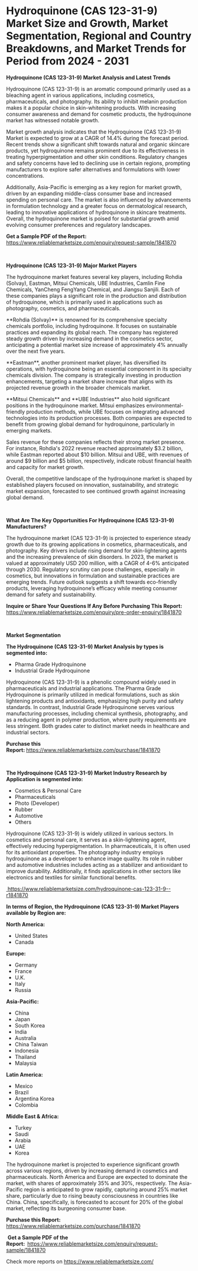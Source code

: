 <p><h1>Hydroquinone (CAS 123-31-9) Market Size and Growth, Market Segmentation, Regional and Country Breakdowns, and Market Trends for Period from 2024 -  2031</h1></p><p><strong>Hydroquinone (CAS 123-31-9) Market Analysis and Latest Trends</strong></p>
<p><p>Hydroquinone (CAS 123-31-9) is an aromatic compound primarily used as a bleaching agent in various applications, including cosmetics, pharmaceuticals, and photography. Its ability to inhibit melanin production makes it a popular choice in skin-whitening products. With increasing consumer awareness and demand for cosmetic products, the hydroquinone market has witnessed notable growth.</p><p>Market growth analysis indicates that the Hydroquinone (CAS 123-31-9) Market is expected to grow at a CAGR of 14.4% during the forecast period. Recent trends show a significant shift towards natural and organic skincare products, yet hydroquinone remains prominent due to its effectiveness in treating hyperpigmentation and other skin conditions. Regulatory changes and safety concerns have led to declining use in certain regions, prompting manufacturers to explore safer alternatives and formulations with lower concentrations.</p><p>Additionally, Asia-Pacific is emerging as a key region for market growth, driven by an expanding middle-class consumer base and increased spending on personal care. The market is also influenced by advancements in formulation technology and a greater focus on dermatological research, leading to innovative applications of hydroquinone in skincare treatments. Overall, the hydroquinone market is poised for substantial growth amid evolving consumer preferences and regulatory landscapes.</p></p>
<p><strong>Get a Sample PDF of the Report:&nbsp;</strong> <a href="https://www.reliablemarketsize.com/enquiry/request-sample/1841870?utm_campaign=1952&utm_medium=2&utm_source=Github&utm_content=ia&utm_term=31122024&utm_id=hydroquinone-cas-123-31-9">https://www.reliablemarketsize.com/enquiry/request-sample/1841870</a></p>
<p>&nbsp;</p>
<p><strong>Hydroquinone (CAS 123-31-9) Major Market Players</strong></p>
<p><p>The hydroquinone market features several key players, including Rohdia (Solvay), Eastman, Mitsui Chemicals, UBE Industries, Camlin Fine Chemicals, YanCheng FengYang Chemical, and Jiangsu Sanjili. Each of these companies plays a significant role in the production and distribution of hydroquinone, which is primarily used in applications such as photography, cosmetics, and pharmaceuticals.</p><p>**Rohdia (Solvay)** is renowned for its comprehensive specialty chemicals portfolio, including hydroquinone. It focuses on sustainable practices and expanding its global reach. The company has registered steady growth driven by increasing demand in the cosmetics sector, anticipating a potential market size increase of approximately 4% annually over the next five years.</p><p>**Eastman**, another prominent market player, has diversified its operations, with hydroquinone being an essential component in its specialty chemicals division. The company is strategically investing in production enhancements, targeting a market share increase that aligns with its projected revenue growth in the broader chemicals market.</p><p>**Mitsui Chemicals** and **UBE Industries** also hold significant positions in the hydroquinone market. Mitsui emphasizes environmental-friendly production methods, while UBE focuses on integrating advanced technologies into its production processes. Both companies are expected to benefit from growing global demand for hydroquinone, particularly in emerging markets.</p><p>Sales revenue for these companies reflects their strong market presence. For instance, Rohdia's 2022 revenue reached approximately $3.2 billion, while Eastman reported about $10 billion. Mitsui and UBE, with revenues of around $9 billion and $5 billion, respectively, indicate robust financial health and capacity for market growth.</p><p>Overall, the competitive landscape of the hydroquinone market is shaped by established players focused on innovation, sustainability, and strategic market expansion, forecasted to see continued growth against increasing global demand.</p></p>
<p>&nbsp;</p>
<p><strong>What Are The Key Opportunities For Hydroquinone (CAS 123-31-9) Manufacturers?</strong></p>
<p><p>The hydroquinone market (CAS 123-31-9) is projected to experience steady growth due to its growing applications in cosmetics, pharmaceuticals, and photography. Key drivers include rising demand for skin-lightening agents and the increasing prevalence of skin disorders. In 2023, the market is valued at approximately USD 200 million, with a CAGR of 4-6% anticipated through 2030. Regulatory scrutiny can pose challenges, especially in cosmetics, but innovations in formulation and sustainable practices are emerging trends. Future outlook suggests a shift towards eco-friendly products, leveraging hydroquinone’s efficacy while meeting consumer demand for safety and sustainability.</p></p>
<p><strong>Inquire or Share Your Questions If Any Before Purchasing This Report:</strong> <a href="https://www.reliablemarketsize.com/enquiry/pre-order-enquiry/1841870?utm_campaign=1952&utm_medium=2&utm_source=Github&utm_content=ia&utm_term=31122024&utm_id=hydroquinone-cas-123-31-9">https://www.reliablemarketsize.com/enquiry/pre-order-enquiry/1841870</a></p>
<p>&nbsp;</p>
<p><strong>Market Segmentation</strong></p>
<p><strong>The Hydroquinone (CAS 123-31-9) Market Analysis by types is segmented into:</strong></p>
<p><ul><li>Pharma Grade Hydroquinone</li><li>Industrial Grade Hydroquinone</li></ul></p>
<p><p>Hydroquinone (CAS 123-31-9) is a phenolic compound widely used in pharmaceuticals and industrial applications. The Pharma Grade Hydroquinone is primarily utilized in medical formulations, such as skin lightening products and antioxidants, emphasizing high purity and safety standards. In contrast, Industrial Grade Hydroquinone serves various manufacturing processes, including chemical synthesis, photography, and as a reducing agent in polymer production, where purity requirements are less stringent. Both grades cater to distinct market needs in healthcare and industrial sectors.</p></p>
<p><strong>Purchase this Report:&nbsp;</strong><a href="https://www.reliablemarketsize.com/purchase/1841870?utm_campaign=1952&utm_medium=2&utm_source=Github&utm_content=ia&utm_term=31122024&utm_id=hydroquinone-cas-123-31-9">https://www.reliablemarketsize.com/purchase/1841870</a></p>
<p>&nbsp;</p>
<p><strong>The Hydroquinone (CAS 123-31-9) Market Industry Research by Application is segmented into:</strong></p>
<p><ul><li>Cosmetics & Personal Care</li><li>Pharmaceuticals</li><li>Photo (Developer)</li><li>Rubber</li><li>Automotive</li><li>Others</li></ul></p>
<p><p>Hydroquinone (CAS 123-31-9) is widely utilized in various sectors. In cosmetics and personal care, it serves as a skin-lightening agent, effectively reducing hyperpigmentation. In pharmaceuticals, it is often used for its antioxidant properties. The photography industry employs hydroquinone as a developer to enhance image quality. Its role in rubber and automotive industries includes acting as a stabilizer and antioxidant to improve durability. Additionally, it finds applications in other sectors like electronics and textiles for similar functional benefits.</p></p>
<p><a href="https://www.reliablemarketsize.com/hydroquinone-cas-123-31-9--r1841870?utm_campaign=1952&utm_medium=2&utm_source=Github&utm_content=ia&utm_term=31122024&utm_id=hydroquinone-cas-123-31-9">&nbsp;https://www.reliablemarketsize.com/hydroquinone-cas-123-31-9--r1841870</a></p>
<p><strong>In terms of Region, the Hydroquinone (CAS 123-31-9) Market Players available by Region are:</strong></p>
<p>
    <p> <strong> North America: </strong>
        <ul>
            <li>United States</li>
            <li>Canada</li>
        </ul>
        </p> 
    <p> <strong> Europe: </strong>
        <ul>
            <li>Germany</li>
            <li>France</li>
            <li>U.K.</li>
            <li>Italy</li>
            <li>Russia</li>
        </ul>
        </p> 
    <p> <strong> Asia-Pacific: </strong>
        <ul>
            <li>China</li>
            <li>Japan</li>
            <li>South Korea</li>
            <li>India</li>
            <li>Australia</li>
            <li>China Taiwan</li>
            <li>Indonesia</li>
            <li>Thailand</li>
            <li>Malaysia</li>
        </ul>
        </p> 
    <p> <strong> Latin America: </strong>
        <ul>
            <li>Mexico</li>
            <li>Brazil</li>
            <li>Argentina Korea</li>
            <li>Colombia</li>
        </ul>
        </p> 
    <p> <strong> Middle East & Africa: </strong>
        <ul>
            <li>Turkey</li>
            <li>Saudi</li>
            <li>Arabia</li>
            <li>UAE</li>
            <li>Korea</li>
        </ul>
    </p>
    </p>
<p><p>The hydroquinone market is projected to experience significant growth across various regions, driven by increasing demand in cosmetics and pharmaceuticals. North America and Europe are expected to dominate the market, with shares of approximately 35% and 30%, respectively. The Asia-Pacific region is anticipated to grow rapidly, capturing around 25% market share, particularly due to rising beauty consciousness in countries like China. China, specifically, is forecasted to account for 20% of the global market, reflecting its burgeoning consumer base.</p></p>
<p><strong>Purchase this Report: </strong><a href="https://www.reliablemarketsize.com/purchase/1841870?utm_campaign=1952&utm_medium=2&utm_source=Github&utm_content=ia&utm_term=31122024&utm_id=hydroquinone-cas-123-31-9">https://www.reliablemarketsize.com/purchase/1841870</a></p>
<p>&nbsp;<strong>Get a Sample PDF of the Report:&nbsp;&nbsp;</strong><a href="https://www.reliablemarketsize.com/enquiry/request-sample/1841870?utm_campaign=1952&utm_medium=2&utm_source=Github&utm_content=ia&utm_term=31122024&utm_id=hydroquinone-cas-123-31-9">https://www.reliablemarketsize.com/enquiry/request-sample/1841870</a></p>
<p><strong></strong></p>
<p>Check more reports on <a href="https://www.reliablemarketsize.com/?utm_campaign=1952&utm_medium=2&utm_source=Github&utm_content=ia&utm_term=31122024&utm_id=hydroquinone-cas-123-31-9">https://www.reliablemarketsize.com/</a></p>